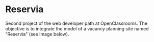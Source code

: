 # Reservia

Second project of the web developer path at OpenClassrooms. The objective is to integrate the model of a vacancy planning site named "Reservia" (see image below).

